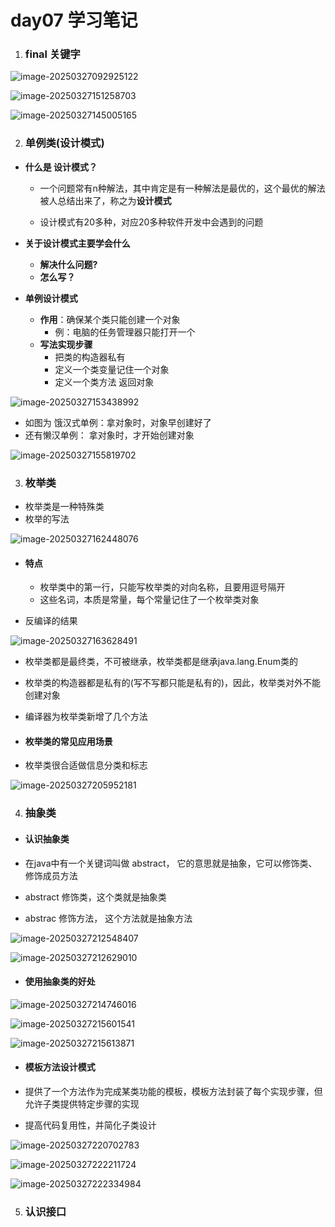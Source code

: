 # day07 学习笔记

1. ### final 关键字 

![image-20250327092925122](assets/image-20250327092925122.png)

![image-20250327151258703](assets/image-20250327151258703.png)

![image-20250327145005165](assets/image-20250327145005165.png)

2. ### 单例类(设计模式)

- **什么是 设计模式？** 

  - 一个问题常有n种解法，其中肯定是有一种解法是最优的，这个最优的解法被人总结出来了，称之为**设计模式**

  - 设计模式有20多种，对应20多种软件开发中会遇到的问题

- **关于设计模式主要学会什么**
  - **解决什么问题?**
  - **怎么写？**

- **单例设计模式**
  - **作用**：确保某个类只能创建一个对象
    - 例：电脑的任务管理器只能打开一个
  - **写法实现步骤**
    - 把类的构造器私有
    - 定义一个类变量记住一个对象
    - 定义一个类方法 返回对象

![image-20250327153438992](assets/image-20250327153438992.png)

- 如图为 饿汉式单例：拿对象时，对象早创建好了
- 还有懒汉单例： 拿对象时，才开始创建对象

![image-20250327155819702](assets/image-20250327155819702.png)

3. ### 枚举类

- 枚举类是一种特殊类
- 枚举的写法

![image-20250327162448076](assets/image-20250327162448076.png)

- #### **特点**

  - 枚举类中的第一行，只能写枚举类的对向名称，且要用逗号隔开
  - 这些名词，本质是常量，每个常量记住了一个枚举类对象

- 反编译的结果

![image-20250327163628491](assets/image-20250327163628491.png)

- 枚举类都是最终类，不可被继承，枚举类都是继承java.lang.Enum类的
- 枚举类的构造器都是私有的(写不写都只能是私有的)，因此，枚举类对外不能创建对象
- 编译器为枚举类新增了几个方法

- #### 枚举类的常见应用场景

- 枚举类很合适做信息分类和标志


![image-20250327205952181](./assets/image-20250327205952181.png)

4. ### 抽象类

- #### 认识抽象类

- 在java中有一个关键词叫做 abstract， 它的意思就是抽象，它可以修饰类、修饰成员方法

- abstract 修饰类，这个类就是抽象类
- abstrac 修饰方法， 这个方法就是抽象方法

![image-20250327212548407](./assets/image-20250327212548407.png)

![image-20250327212629010](./assets/image-20250327212629010.png)

- #### 使用抽象类的好处

![image-20250327214746016](./assets/image-20250327214746016.png)

![image-20250327215601541](./assets/image-20250327215601541.png)

![image-20250327215613871](./assets/image-20250327215613871.png)

- #### 模板方法设计模式

- 提供了一个方法作为完成某类功能的模板，模板方法封装了每个实现步骤，但允许子类提供特定步骤的实现

- 提高代码复用性，并简化子类设计

![image-20250327220702783](./assets/image-20250327220702783.png)

![image-20250327222211724](./assets/image-20250327222211724.png)

![image-20250327222334984](./assets/image-20250327222334984.png)

5. ### 认识接口